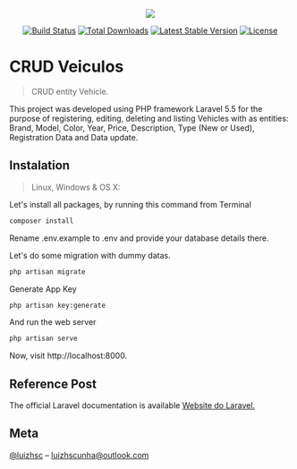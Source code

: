 <p align="center"><img src="https://laravel.com/assets/img/components/logo-laravel.svg"></p>

<p align="center">
<a href="https://travis-ci.org/laravel/framework"><img src="https://travis-ci.org/laravel/framework.svg" alt="Build Status"></a>
<a href="https://packagist.org/packages/laravel/framework"><img src="https://poser.pugx.org/laravel/framework/d/total.svg" alt="Total Downloads"></a>
<a href="https://packagist.org/packages/laravel/framework"><img src="https://poser.pugx.org/laravel/framework/v/stable.svg" alt="Latest Stable Version"></a>
<a href="https://packagist.org/packages/laravel/framework"><img src="https://poser.pugx.org/laravel/framework/license.svg" alt="License"></a>
</p>

# CRUD Veiculos
> CRUD entity Vehicle.

This project was developed using PHP framework Laravel 5.5 
for the purpose of registering, editing, deleting and listing Vehicles with as entities: Brand, Model, Color, 
Year, Price, Description, Type (New or Used), Registration Data and Data update.


## Instalation

> Linux, Windows & OS X:

Let's install all packages, by running this command from Terminal

```sh
composer install
```

Rename .env.example to .env and provide your database details there.


Let's do some migration with dummy datas.

```sh
php artisan migrate
```

Generate App Key

```sh
php artisan key:generate
```

And run the web server

```sh
php artisan serve
```


Now, visit http://localhost:8000.


## Reference Post
The official Laravel documentation is available <a href="https://laravel.com">Website do Laravel.</a>


## Meta

[@luizhsc](https://github.com/luizhsc/) – luizhscunha@outlook.com

